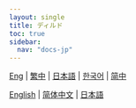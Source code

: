 ```yaml
---
layout: single
title: ディルド
toc: true
sidebar:
  nav: "docs-jp"
---
```

[Eng](/dancexr/features/dildo) | [繁中](/tw/dancexr/features/dildo) | [日本語](/jp/dancexr/features/dildo) | [한국어](/kr/dancexr/features/dildo) | [简中](/zh/dancexr/features/dildo)

[English](/dancexr/features/dildo) | [简体中文](/zh/dancexr/features/dildo) | [日本語](/jp/dancexr/features/dildo)